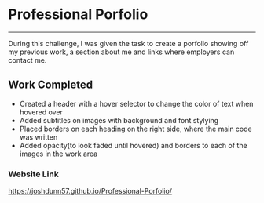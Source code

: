# Professional Porfolio

***

During this challenge, I was given the task to create a porfolio showing off my previous work, a section about me and links where employers can contact me.

## Work Completed

* Created a header with a hover selector to change the color of text when hovered over
* Added subtitles on images with background and font stylying
* Placed borders on each heading on the right side, where the main code was written
* Added opacity(to look faded until hovered) and borders to each of the images in the work area

### Website Link

https://joshdunn57.github.io/Professional-Porfolio/
